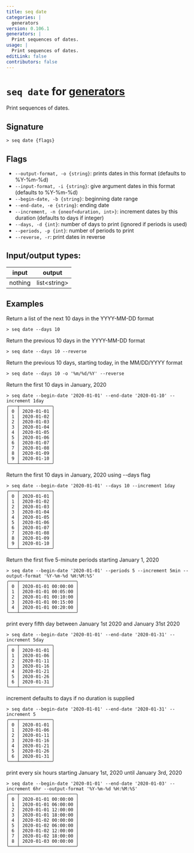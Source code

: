 ```yaml
---
title: seq date
categories: |
  generators
version: 0.106.1
generators: |
  Print sequences of dates.
usage: |
  Print sequences of dates.
editLink: false
contributors: false
---
```

<!-- This file is automatically generated. Please edit the command in https://github.com/nushell/nushell instead. -->

# `seq date` for [generators](/commands/categories/generators.md)

<div class='command-title'>Print sequences of dates.</div>

## Signature

```> seq date {flags} ```

## Flags

 -  `--output-format, -o {string}`: prints dates in this format (defaults to %Y-%m-%d)
 -  `--input-format, -i {string}`: give argument dates in this format (defaults to %Y-%m-%d)
 -  `--begin-date, -b {string}`: beginning date range
 -  `--end-date, -e {string}`: ending date
 -  `--increment, -n {oneof<duration, int>}`: increment dates by this duration (defaults to days if integer)
 -  `--days, -d {int}`: number of days to print (ignored if periods is used)
 -  `--periods, -p {int}`: number of periods to print
 -  `--reverse, -r`: print dates in reverse


## Input/output types:

| input   | output       |
| ------- | ------------ |
| nothing | list&lt;string&gt; |
## Examples

Return a list of the next 10 days in the YYYY-MM-DD format
```nu
> seq date --days 10

```

Return the previous 10 days in the YYYY-MM-DD format
```nu
> seq date --days 10 --reverse

```

Return the previous 10 days, starting today, in the MM/DD/YYYY format
```nu
> seq date --days 10 -o '%m/%d/%Y' --reverse

```

Return the first 10 days in January, 2020
```nu
> seq date --begin-date '2020-01-01' --end-date '2020-01-10' --increment 1day
╭───┬────────────╮
│ 0 │ 2020-01-01 │
│ 1 │ 2020-01-02 │
│ 2 │ 2020-01-03 │
│ 3 │ 2020-01-04 │
│ 4 │ 2020-01-05 │
│ 5 │ 2020-01-06 │
│ 6 │ 2020-01-07 │
│ 7 │ 2020-01-08 │
│ 8 │ 2020-01-09 │
│ 9 │ 2020-01-10 │
╰───┴────────────╯

```

Return the first 10 days in January, 2020 using --days flag
```nu
> seq date --begin-date '2020-01-01' --days 10 --increment 1day
╭───┬────────────╮
│ 0 │ 2020-01-01 │
│ 1 │ 2020-01-02 │
│ 2 │ 2020-01-03 │
│ 3 │ 2020-01-04 │
│ 4 │ 2020-01-05 │
│ 5 │ 2020-01-06 │
│ 6 │ 2020-01-07 │
│ 7 │ 2020-01-08 │
│ 8 │ 2020-01-09 │
│ 9 │ 2020-01-10 │
╰───┴────────────╯

```

Return the first five 5-minute periods starting January 1, 2020
```nu
> seq date --begin-date '2020-01-01' --periods 5 --increment 5min --output-format '%Y-%m-%d %H:%M:%S'
╭───┬─────────────────────╮
│ 0 │ 2020-01-01 00:00:00 │
│ 1 │ 2020-01-01 00:05:00 │
│ 2 │ 2020-01-01 00:10:00 │
│ 3 │ 2020-01-01 00:15:00 │
│ 4 │ 2020-01-01 00:20:00 │
╰───┴─────────────────────╯

```

print every fifth day between January 1st 2020 and January 31st 2020
```nu
> seq date --begin-date '2020-01-01' --end-date '2020-01-31' --increment 5day
╭───┬────────────╮
│ 0 │ 2020-01-01 │
│ 1 │ 2020-01-06 │
│ 2 │ 2020-01-11 │
│ 3 │ 2020-01-16 │
│ 4 │ 2020-01-21 │
│ 5 │ 2020-01-26 │
│ 6 │ 2020-01-31 │
╰───┴────────────╯

```

increment defaults to days if no duration is supplied
```nu
> seq date --begin-date '2020-01-01' --end-date '2020-01-31' --increment 5
╭───┬────────────╮
│ 0 │ 2020-01-01 │
│ 1 │ 2020-01-06 │
│ 2 │ 2020-01-11 │
│ 3 │ 2020-01-16 │
│ 4 │ 2020-01-21 │
│ 5 │ 2020-01-26 │
│ 6 │ 2020-01-31 │
╰───┴────────────╯

```

print every six hours starting January 1st, 2020 until January 3rd, 2020
```nu
> seq date --begin-date '2020-01-01' --end-date '2020-01-03' --increment 6hr --output-format '%Y-%m-%d %H:%M:%S'
╭───┬─────────────────────╮
│ 0 │ 2020-01-01 00:00:00 │
│ 1 │ 2020-01-01 06:00:00 │
│ 2 │ 2020-01-01 12:00:00 │
│ 3 │ 2020-01-01 18:00:00 │
│ 4 │ 2020-01-02 00:00:00 │
│ 5 │ 2020-01-02 06:00:00 │
│ 6 │ 2020-01-02 12:00:00 │
│ 7 │ 2020-01-02 18:00:00 │
│ 8 │ 2020-01-03 00:00:00 │
╰───┴─────────────────────╯

```
